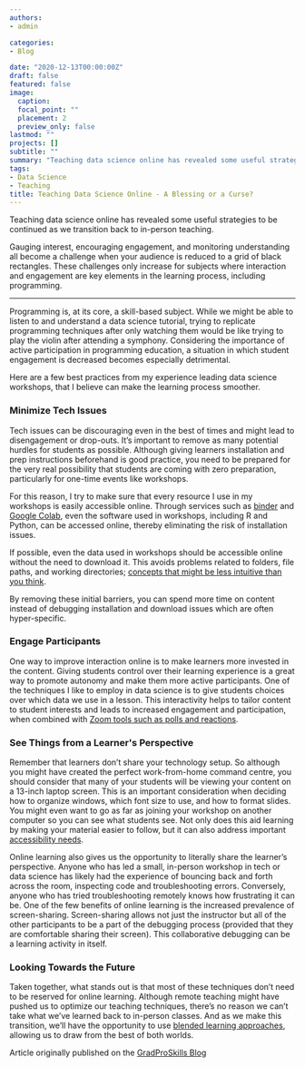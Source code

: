 ```yaml
---
authors:
- admin

categories:
- Blog

date: "2020-12-13T00:00:00Z"
draft: false
featured: false
image:
  caption: 
  focal_point: ""
  placement: 2
  preview_only: false
lastmod: ""
projects: []
subtitle: ""
summary: "Teaching data science online has revealed some useful strategies to be continued as we transition back to in-person teaching."
tags:
- Data Science
- Teaching
title: Teaching Data Science Online - A Blessing or a Curse?
---
```




Teaching data science online has revealed some useful strategies to be continued as we transition back to in-person teaching.

Gauging interest, encouraging engagement, and monitoring understanding all become a challenge when your audience is reduced to a grid of black rectangles. These challenges only increase for subjects where interaction and engagement are key elements in the learning process, including programming.

---

Programming is, at its core, a skill-based subject. While we might be able to listen to and understand a data science tutorial, trying to replicate programming techniques after only watching them would be like trying to play the violin after attending a symphony. Considering the importance of active participation in programming education, a situation in which student engagement is decreased becomes especially detrimental.

Here are a few best practices from my experience leading data science workshops, that I believe can make the learning process smoother.

### **Minimize Tech Issues**

Tech issues can be discouraging even in the best of times and might lead to disengagement or drop-outs. It’s important to remove as many potential hurdles for students as possible. Although giving learners installation and prep instructions beforehand is good practice, you need to be prepared for the very real possibility that students are coming with zero preparation, particularly for one-time events like workshops.

For this reason, I try to make sure that every resource I use in my workshops is easily accessible online. Through services such as [binder](https://mybinder.org/) and [Google Colab](https://research.google.com/colaboratory/faq.html), even the software used in workshops, including R and Python, can be accessed online, thereby eliminating the risk of installation issues.

If possible, even the data used in workshops should be accessible online without the need to download it. This avoids problems related to folders, file paths, and working directories; [concepts that might be less intuitive than you think](https://www.theverge.com/22684730/students-file-folder-directory-structure-education-gen-z).

By removing these initial barriers, you can spend more time on content instead of debugging installation and download issues which are often hyper-specific.

### **Engage Participants**

One way to improve interaction online is to make learners more invested in the content. Giving students control over their learning experience is a great way to promote autonomy and make them more active participants. One of the techniques I like to employ in data science is to give students choices over which data we use in a lesson. This interactivity helps to tailor content to student interests and leads to increased engagement and participation, when combined with [Zoom tools such as polls and reactions](https://www.concordia.ca/ctl/digital-teaching/usign-zoom-engage-students.html).

### **See Things from a Learner's Perspective**

Remember that learners don’t share your technology setup. So although you might have created the perfect work-from-home command centre, you should consider that many of your students will be viewing your content on a 13-inch laptop screen. This is an important consideration when deciding how to organize windows, which font size to use, and how to format slides. You might even want to go as far as joining your workshop on another computer so you can see what students see. Not only does this aid learning by making your material easier to follow, but it can also address important [accessibility needs](https://www.concordia.ca/students/accessibility/faculty-information/universal-design-for-learning.html).

Online learning also gives us the opportunity to literally share the learner’s perspective. Anyone who has led a small, in-person workshop in tech or data science has likely had the experience of bouncing back and forth across the room, inspecting code and troubleshooting errors. Conversely, anyone who has tried troubleshooting remotely knows how frustrating it can be. One of the few benefits of online learning is the increased prevalence of screen-sharing. Screen-sharing allows not just the instructor but all of the other participants to be a part of the debugging process (provided that they are comfortable sharing their screen). This collaborative debugging can be a learning activity in itself.

### **Looking Towards the Future**

Taken together, what stands out is that most of these techniques don’t need to be reserved for online learning. Although remote teaching might have pushed us to optimize our teaching techniques, there’s no reason we can’t take what we’ve learned back to in-person classes. And as we make this transition, we’ll have the opportunity to use [blended learning approaches](https://www.concordia.ca/ctl/teaching/blended-learning.html), allowing us to draw from the best of both worlds.

Article originally published on the [GradProSkills Blog](https://www.concordia.ca/cunews/offices/vprgs/gradproskills/blogs/2022/01/27/teaching-data-science-online-a-blessing-or-a-curse.html?c=students/gradproskills/blog)



